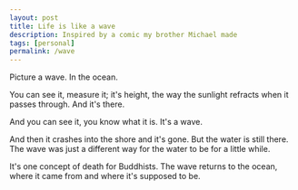 ```yaml
---
layout: post
title: Life is like a wave
description: Inspired by a comic my brother Michael made
tags: [personal]
permalink: /wave
---
```


Picture a wave.
In the ocean.

You can see it, measure it; it's height, the way the sunlight refracts when it passes through. And it's there.

And you can see it, you know what it is.
It's a wave.

And then it crashes into the shore and it's gone. But the water is still there. The wave was just a different way for the water to be for a little while.

It's one concept of death for Buddhists. The wave returns to the ocean, where it came from and where it's supposed to be.
